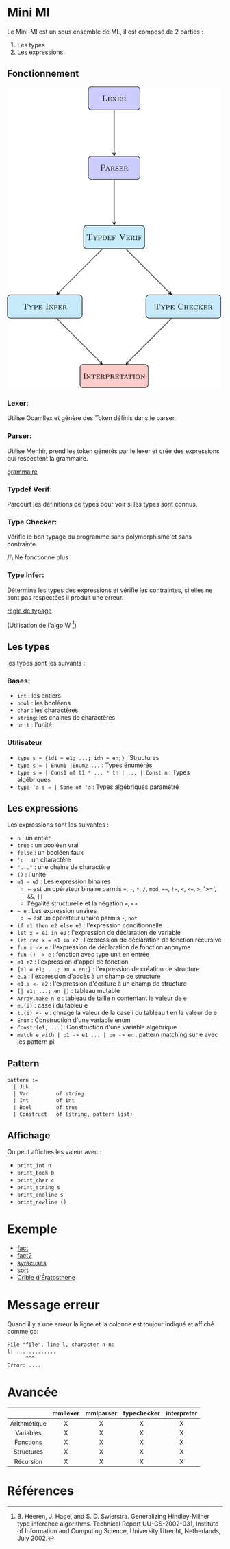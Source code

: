 # Mini Ml

Le Mini-Ml est un sous ensemble de ML, il est composé de 2 parties :
1. Les types
2. Les expressions

## Fonctionnement 

<img src="./doc/diagram.png" 
   width="500"/>

### Lexer:
  
  Utilise Ocamllex et génère des Token définis dans le parser.

### Parser:
  
  Utilise Menhir, prend les token générés par le lexer
  et crée des expressions qui respectent la grammaire.
  
  [grammaire](./doc/grammar.txt)

### Typdef Verif:

  Parcourt les définitions de types pour voir si les
  types sont connus.

### Type Checker:

  Vérifie le bon typage du programme sans polymorphisme et sans contrainte.

  /!\ Ne fonctionne plus

### Type Infer:
  
  Détermine les types des expressions et vérifie les contraintes,
  si elles ne sont pas respectées il produit une erreur.

  [règle de typage](./doc/typage.md)

  (Utilisation de l'algo W [^1])

## Les types

les types sont les suivants :

### Bases:

- `int`   : les entiers
- `bool`  : les booléens
- `char`  : les charactères
- `string`: les chaines de charactères
- `unit`  : l'unité

### Utilisateur 
- `type s = {id1 = e1; ...; idn = en;}` : Structures
- `type s = | Enum1 |Enum2 ...` : Types énumérés
- `type s = | Cons1 of t1 * ... * tn | ... | Const n` : Types algébriques
- `type 'a s = | Some of 'a` : Types algébriques paramétré

## Les expressions

Les expressions sont les suivantes :
- `n` : un entier
- `true` : un booléen vrai
- `false` : un booléen faux
- `'c'` : un charactère 
- `"..."` : une chaine de charactère
- `()` : l'unité
- `e1 ~ e2` : Les expression binaires
    - ~ est un opérateur binaire parmis `+`, `-`, `*`, `/`, `mod`, `==`, `!=`, `<`, `<=`, `>`, '>=', `&&`, `||`
    - l'égalité structurelle et la négation `=`, `<>`
- `~ e` : Les expression unaires
    - ~ est un opérateur unaire parmis `-`, `not`
- `if e1 then e2 else e3` : l'expression conditionnelle
- `let x = e1 in e2` : l'expression de déclaration de variable
- `let rec x = e1 in e2` : l'expression de déclaration de fonction récursive
- `fun x -> e` : l'expression de déclaration de fonction anonyme
- `fun () -> e` : fonction avec type unit en entrée
- `e1 e2` : l'expression d'appel de fonction
- `{a1 = e1; ...; an = en;}` : l'expression de création de structure
- `e.a` : l'expression d'accès à un champ de structure
- `e1.a <- e2` : l'expression d'écriture à un champ de structure
- `[| e1; ...; en |]` : tableau mutable
- `Array.make n e` : tableau de taille n contentant la valeur de e
- `e.(i)` : case i du tableu e
- `t.(i) <- e` : chnage la valeur de la case i du tableau t en la valeur de e 
- `Enum` : Construction d'une variable enum
- `Constr(e1, ...)`: Construction d'une variable algébrique
- `match e with | p1 -> e1 ... | pn -> en` : pattern matching sur e avec les pattern pi

## Pattern 

```
pattern := 
  | Jok
  | Var         of string
  | Int         of int
  | Bool        of true
  | Construct   of (string, pattern list)

```

## Affichage 

On peut affiches les valeur avec :

- `print_int n`
- `print_book b`
- `print_char c`
- `print_string s`
- `print_endline s`
- `print_newline ()`

# Exemple

- [fact](./tests/fact.mml)
- [fact2](./tests/fact2.mml)
- [syracuses](./tests/syracuse.mml)
- [sort](./tests/array/sort.mml)
- [Crible d'Ératosthène](./tests/array/crible.mml)

# Message erreur

Quand il y a une erreur la ligne et la colonne est toujour indiqué
et affiché comme ça:
```
File "file", line l, character n-n:
l| .............
      ^^^
Error: ....
```

# Avancée

|              | mmllexer | mmlparser | typechecker | interpreter |
|:------------:|:--------:|:---------:|:-----------:|:-----------:|
| Arithmétique |     X    |     X     |      X      |      X      |
|   Variables  |     X    |     X     |      X      |      X      |
|   Fonctions  |     X    |     X     |      X      |      X      |
|  Structures  |     X    |     X     |      X      |      X      |
|   Récursion  |     X    |     X     |      X      |      X      |

# Références

[^1]: B. Heeren, J. Hage, and S. D. Swierstra. Generalizing Hindley-Milner type inference algorithms. Technical Report UU-CS-2002-031, Institute of Information and Computing Science, University Utrecht, Netherlands, July 2002.
